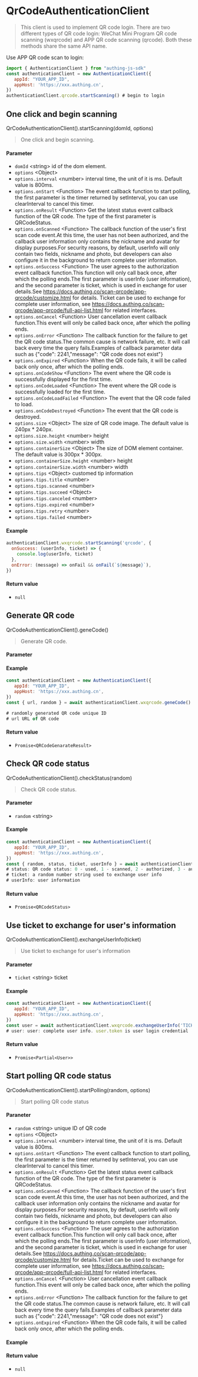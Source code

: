 # QrCodeAuthenticationClient

<LastUpdated/>

> This client is used to implement QR code login. There are two different types of QR code login: WeChat Mini Program QR code scanning (wxqrcode) and APP QR code scanning (qrcode). Both these methods share the same API name.

Use APP QR code scan to login:

```javascript
import { AuthenticationClient } from "authing-js-sdk"
const authenticationClient = new AuthenticationClient({
   appId: "YOUR_APP_ID",
   appHost: 'https://xxx.authing.cn',
})
authenticationClient.qrcode.startScanning() # begin to login
```

## One click and begin scanning

QrCodeAuthenticationClient().startScanning(domId, options)

> One click and begin scanning.

#### Parameter

- `domId` \<string\> id of the dom element.
- `options` \<Object\>
- `options.interval` \<number\> interval time, the unit of it is ms. Default value is 800ms.
- `options.onStart` \<Function\> The event callback function to start polling, the first parameter is the timer returned by setInterval, you can use clearInterval to cancel this timer.
- `options.onResult` \<Function\> Get the latest status event callback function of the QR code. The type of the first parameter is QRCodeStatus.
- `options.onScanned` \<Function\> The callback function of the user's first scan code event.At this time, the user has not been authorized, and the callback user information only contains the nickname and avatar for display purposes.For security reasons, by default, userInfo will only contain two fields, nickname and photo, but developers can also configure it in the background to return complete user information.
- `options.onSuccess` \<Function\> The user agrees to the authorization event callback function.This function will only call back once, after which the polling ends.The first parameter is userInfo (user information), and the second parameter is ticket, which is used in exchange for user details.See https://docs.authing.co/scan-qrcode/app-qrcode/customize.html for details.
  Ticket can be used to exchange for complete user information, see https://docs.authing.co/scan-qrcode/app-qrcode/full-api-list.html for related interfaces.
- `options.onCancel` \<Function\> User cancellation event callback function.This event will only be called back once, after which the polling ends.
- `options.onError` \<Function\> The callback function for the failure to get the QR code status.The common cause is network failure, etc. It will call back every time the query fails.Examples of callback parameter data such as {"code": 2241,"message": "QR code does not exist"}
- `options.onExpired` \<Function\> When the QR code fails, it will be called back only once, after which the polling ends.
- `options.onCodeShow` \<Function\> The event where the QR code is successfully displayed for the first time.
- `options.onCodeLoaded` \<Function\> The event where the QR code is successfully loaded for the first time.
- `options.onCodeLoadFailed` \<Function\> The event that the QR code failed to load.
- `options.onCodeDestroyed` \<Function\> The event that the QR code is destroyed.
- `options.size` \<Object\> The size of QR code image. The default value is 240px \* 240px.
- `options.size.height` \<number\> height
- `options.size.width` \<number\> width
- `options.containerSize` \<Object\> The size of DOM element container. The default value is 300px \* 300px.
- `options.containerSize.height` \<number\> height
- `options.containerSize.width` \<number\> width
- `options.tips` \<Object\> customed tip information
- `options.tips.title` \<number\>
- `options.tips.scanned` \<number\>
- `options.tips.succeed` \<Object\>
- `options.tips.canceled` \<number\>
- `options.tips.expired` \<number\>
- `options.tips.retry` \<number\>
- `options.tips.failed` \<number\>

#### Example

```javascript
authenticationClient.wxqrcode.startScanning('qrcode', {
  onSuccess: (userInfo, ticket) => {
    console.log(userInfo, ticket)
  },
  onError: (message) => onFail && onFail(`${message}`),
})
```

#### Return value

- `null`

## Generate QR code

QrCodeAuthenticationClient().geneCode()

> Generate QR code.

#### Parameter

#### Example

```javascript
const authenticationClient = new AuthenticationClient({
   appId: "YOUR_APP_ID",
   appHost: 'https://xxx.authing.cn',
})
const { url, random } = await authenticationClient.wxqrcode.geneCode()

# randomly generated QR code unique ID
# url URL of QR code
```

#### Return value

- `Promise<QRCodeGenarateResult>`

## Check QR code status

QrCodeAuthenticationClient().checkStatus(random)

> Check QR code status.

#### Parameter

- `random` \<string\>

#### Example

```javascript
const authenticationClient = new AuthenticationClient({
   appId: "YOUR_APP_ID",
   appHost: 'https://xxx.authing.cn',
})
const { random, status, ticket, userInfo } = await authenticationClient.wxqrcode.checkStatus('RANDOM')
# status: QR code status: 0 - used, 1 - scanned, 2 - authorized, 3 - authorization canceled, -1 - expired
# ticket: a random number string used to exchange user info
# userInfo: user information
```

#### Return value

- `Promise<QRCodeStatus>`

## Use ticket to exchange for user's information

QrCodeAuthenticationClient().exchangeUserInfo(ticket)

> Use ticket to exchange for user's information

#### Parameter

- `ticket` \<string\> ticket

#### Example

```javascript
const authenticationClient = new AuthenticationClient({
   appId: "YOUR_APP_ID",
   appHost: 'https://xxx.authing.cn',
})
const user = await authenticationClient.wxqrcode.exchangeUserInfo('TICKET')
# user: user: complete user info. user.token is user login credential
```

#### Return value

- `Promise<Partial<User>>`

## Start polling QR code status

QrCodeAuthenticationClient().startPolling(random, options)

> Start polling QR code status

#### Paraneter

- `random` \<string\> unique ID of QR code
- `options` \<Object\>
- `options.interval` \<number\> interval time, the unit of it is ms. Default value is 800ms.
- `options.onStart` \<Function\> The event callback function to start polling, the first parameter is the timer returned by setInterval, you can use clearInterval to cancel this timer.
- `options.onResult` \<Function\> Get the latest status event callback function of the QR code. The type of the first parameter is QRCodeStatus.
- `options.onScanned` \<Function\> The callback function of the user's first scan code event.At this time, the user has not been authorized, and the callback user information only contains the nickname and avatar for display purposes.For security reasons, by default, userInfo will only contain two fields, nickname and photo, but developers can also configure it in the background to return complete user information.
- `options.onSuccess` \<Function\> The user agrees to the authorization event callback function.This function will only call back once, after which the polling ends.The first parameter is userInfo (user information), and the second parameter is ticket, which is used in exchange for user details.See https://docs.authing.co/scan-qrcode/app-qrcode/customize.html for details.Ticket can be used to exchange for complete user information, see https://docs.authing.co/scan-qrcode/app-qrcode/full-api-list.html for related interfaces.
- `options.onCancel` \<Function\> User cancellation event callback function.This event will only be called back once, after which the polling ends.
- `options.onError` \<Function\> The callback function for the failure to get the QR code status.The common cause is network failure, etc. It will call back every time the query fails.Examples of callback parameter data such as {"code": 2241,"message": "QR code does not exist"}
- `options.onExpired` \<Function\> When the QR code fails, it will be called back only once, after which the polling ends.

#### Example

#### Return value

- `null`
